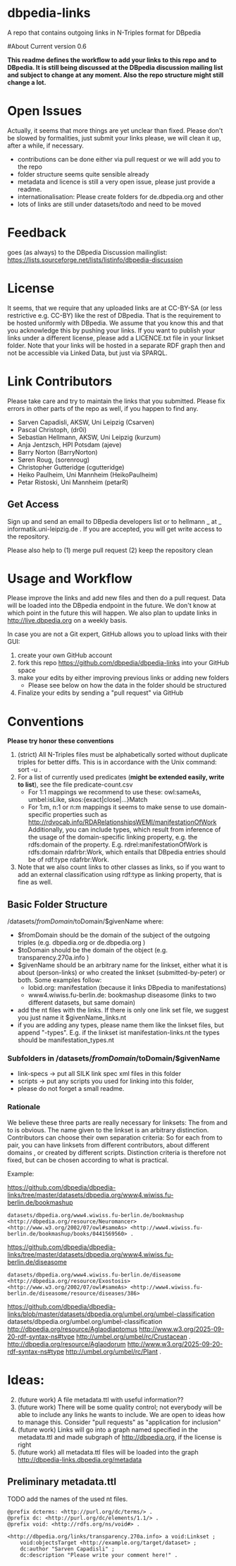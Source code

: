 dbpedia-links
=============
A repo that contains outgoing links in N-Triples format for DBpedia

#About
Current version 0.6

**This readme defines the workflow to add your links to this repo and to DBpedia. It is still being discussed at the DBpedia discussion mailing list and subject to change at any moment. Also the repo structure might still change a lot.**

# Open Issues 
Actually, it seems that more things are yet unclear than fixed. Please don't be slowed by formalities, just submit your links please, we will clean it up, after a while, if necessary.


- contributions can be done either via pull request or we will add you to the repo
- folder structure seems quite sensible already 
- metadata and licence is still a very open issue, please just provide a readme.
- internationalisation: Please create folders for de.dbpedia.org and other
- lots of links are still under datasets/todo and need to be moved

# Feedback

goes (as always) to the DBpedia Discussion mailinglist: https://lists.sourceforge.net/lists/listinfo/dbpedia-discussion

# License
It seems, that we require that any uploaded links are at CC-BY-SA (or less restrictive e.g. CC-BY) like the rest of DBpedia. 
That is the requirement to be hosted uniformly with DBpedia. 
We assume that you know this and that you acknowledge this by pushing your links. 
If you want to publish your links under a different license, please add a LICENCE.txt file in your linkset folder.
Note that your links will be hosted in a separate RDF graph then and not be accessible via Linked Data, but just via SPARQL. 


# Link Contributors

Please take care and try to maintain the links that you submitted. Please fix errors in other parts of the repo as well, if you happen to find any. 

- Sarven Capadisli, AKSW, Uni Leipzig (Csarven)
- Pascal Christoph, (dr0i)
- Sebastian Hellmann, AKSW, Uni Leipzig (kurzum)
- Anja Jentzsch, HPI Potsdam (ajeve)
- Barry Norton (BarryNorton)
- Søren Roug, (sorenroug)
- Christopher Gutteridge (cgutteridge)
- Heiko Paulheim, Uni Mannheim (HeikoPaulheim)
- Petar Ristoski, Uni Mannheim (petarR)
 
## Get Access

Sign up and send an email to DBpedia developers list or to hellmann _ at _ informatik.uni-leipzig.de . If you are accepted, you will get write access to the repository.

Please also help to (1) merge pull request (2) keep the repository clean 

# Usage and Workflow

Please improve the links and add new files and then do a pull request.  Data will be loaded into the DBpedia endpoint in the future. 
We don't know at which point in the future this will happen. We also plan to update links in http://live.dbpedia.org on a weekly basis. 

In case you are not a Git expert, GitHub allows you to upload links with their GUI:

1. create your own GitHub account
2. fork this repo https://github.com/dbpedia/dbpedia-links into your GitHub space
3. make your edits by either improving previous links or adding new folders
    - Please see below on how the data in the folder should be structured
4. Finalize your edits by sending a "pull request" via GitHub

# Conventions

**Please try honor these conventions**

1. (strict) All N-Triples files must be alphabetically sorted without duplicate triples for better diffs. This is in accordance with the Unix command: sort -u .
2. For a list of currently used predicates (**might be extended easily, write to list**), see the file predicate-count.csv
    - For 1:1 mappings we recommend to use these: owl:sameAs, umbel:isLike, skos:{exact|close|...}Match
    - For 1:m, n:1 or n:m mappings it seems to make sense to use domain-specific properties such as http://rdvocab.info/RDARelationshipsWEMI/manifestationOfWork
	Additionally, you can include types, which result from inference of the usage of the domain-specific linking property, e.g. the rdfs:domain of the property. E.g. rdrel:manifestationOfWork is rdfs:domain rdafrbr:Work, which entails that DBpedia entries should be of rdf:type rdafrbr:Work.
3. Note that we also count links to other classes as links, so if you want to add an external classification using rdf:type as linking property, that is fine as well. 

## Basic Folder Structure
/datasets/$fromDomain/$toDomain/$givenName where:

- $fromDomain should be the domain of the subject of the outgoing triples (e.g. dbpedia.org or de.dbpedia.org )
- $toDomain should be the domain of the object (e.g. transparency.270a.info )
- $givenName should be an arbitrary name for the linkset, either what it is about (person-links) or who created the linkset (submitted-by-peter) or both. Some examples follow:
    - lobid.org: manifestation (because it links DBpedia to manifestations)
    - www4.wiwiss.fu-berlin.de: bookmashup  diseasome (links to two different datasets, but same domain)
- add the nt files with the links. If there is only one link set file, we suggest you just name it $givenName_links.nt
- if you are adding any types, please name them like the linkset files, but append "-types". E.g. if the linkset ist manifestation-links.nt the types should be manifestation_types.nt


### Subfolders in /datasets/$fromDomain/$toDomain/$givenName
* link-specs -> put all SILK link spec xml files in this folder
* scripts -> put any scripts you used for linking into this folder, 
* please do not forget a small readme.


### Rationale
We believe these three parts are really necessary for linksets:
The from and to is obvious. The name given to the linkset is an arbitrary distinction. Contributors can choose their own separation criteria:
So for each from to pair, you can have linksets from different contributors, about different domains , or created by different scripts.
Distinction criteria is therefore not fixed, but can be chosen according to what is practical. 

Example:  

https://github.com/dbpedia/dbpedia-links/tree/master/datasets/dbpedia.org/www4.wiwiss.fu-berlin.de/bookmashup

	datasets/dbpedia.org/www4.wiwiss.fu-berlin.de/bookmashup
	<http://dbpedia.org/resource/Neuromancer> <http://www.w3.org/2002/07/owl#sameAs> <http://www4.wiwiss.fu-berlin.de/bookmashup/books/0441569560> .

https://github.com/dbpedia/dbpedia-links/tree/master/datasets/dbpedia.org/www4.wiwiss.fu-berlin.de/diseasome
    
    datasets/dbpedia.org/www4.wiwiss.fu-berlin.de/diseasome
    <http://dbpedia.org/resource/Exostosis> <http://www.w3.org/2002/07/owl#sameAs> <http://www4.wiwiss.fu-berlin.de/diseasome/resource/diseases/386> 

https://github.com/dbpedia/dbpedia-links/blob/master/datasets/dbpedia.org/umbel.org/umbel-classification
	datasets/dbpedia.org/umbel.org/umbel-classification
	<http://dbpedia.org/resource/Aglaodiaptomus> <http://www.w3.org/2025-09-20-rdf-syntax-ns#type> <http://umbel.org/umbel/rc/Crustacean> .
	<http://dbpedia.org/resource/Aglaodorum> <http://www.w3.org/2025-09-20-rdf-syntax-ns#type> <http://umbel.org/umbel/rc/Plant> .


# Ideas:

2. (future work) A file metadata.ttl with useful information??
3. (future work) There will be some quality control; not everybody will be able to include any links he wants to include. We are open to ideas how to manage this. Consider "pull requests" as "application for inclusion"
4. (future work) Links will go into a graph named specified in the metadata.ttl and made subgraph of http://dbpedia.org, if the license is right
5. (future work) all metadata.ttl files will be loaded into the graph http://dbpedia-links.dbpedia.org/metadata

## Preliminary metadata.ttl
TODO add the names of the used nt files.


	@prefix dcterms: <http://purl.org/dc/terms/> .
	@prefix dc: <http://purl.org/dc/elements/1.1/> .
	@prefix void: <http://rdfs.org/ns/void#> .

	<http://dbpedia.org/links/transparency.270a.info> a void:Linkset ;
		void:objectsTarget <http://example.org/target/dataset> ;
		dc:author "Sarven Capadisli" ;
		dc:description "Please write your comment here!" .





